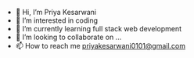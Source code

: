 - 👋 Hi, I’m Priya Kesarwani
- 👀 I’m interested in coding
- 🌱 I’m currently learning full stack web development 
- 💞️ I’m looking to collaborate on ...
- 📫 How to reach me priyakesarwani0101@gmail.com

<!---
priyakesarwani0101/priyakesarwani0101 is a ✨ special ✨ repository because its `README.md` (this file) appears on your GitHub profile.
You can click the Preview link to take a look at your changes.
--->
